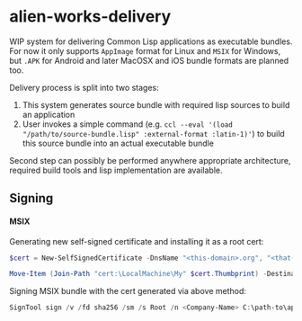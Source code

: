 # alien-works-delivery

WIP system for delivering Common Lisp applications as executable bundles. For
now it only supports `AppImage` format for Linux and `MSIX` for
Windows, but `.APK` for Android and later MacOSX and iOS bundle formats are planned too.

Delivery process is split into two stages:
1. This system generates source bundle with required lisp sources to build an application
1. User invokes a simple command (e.g. `ccl --eval '(load
   "/path/to/source-bundle.lisp" :external-format :latin-1)'`) to build this
   source bundle into an actual executable bundle

Second step can possibly be performed anywhere appropriate architecture,
required build tools and lisp implementation are available.


## Signing

#### MSIX

Generating new self-signed certificate and installing it as a root cert:
```powershell
$cert = New-SelfSignedCertificate -DnsName "<this-domain>.org", "<that-domain>.io" -Type CodeSigning -Subject "CN=<Company-Name>" -CertStoreLocation "cert:\LocalMachine\My"

Move-Item (Join-Path "cert:\LocalMachine\My" $cert.Thumbprint) -Destination "cert:\LocalMachine\Root"
```

Signing MSIX bundle with the cert generated via above method:
```powershell
SignTool sign /v /fd sha256 /sm /s Root /n <Company-Name> C:\path-to\app.msix
```
